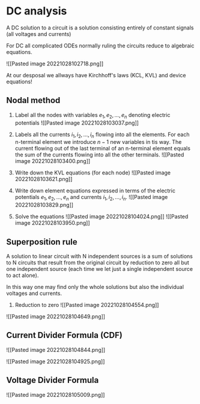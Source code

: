 # DC analysis
A DC solution to a circuit is a solution consisting entirely of constant signals (all voltages and currents)

For DC all complicated ODEs normally ruling the circuits reduce to algebraic equations.

![[Pasted image 20221028102718.png]]

At our desposal we allways have Kirchhoff's laws (KCL, KVL) and device equations!

## Nodal method
1. Label all the nodes with variables $e_1,e_2,...,e_n$ denoting electric potentials
![[Pasted image 20221028103037.png]]
2. Labels all the currents $i_1,i_2,...,i_n$ flowing into all the elements. For each n-terminal element we introduce $n-1$ new variables in tis way.
The current flowing out of the last terminal of an n-terminal element equals the sum of the currents flowing into all the other terminals.
![[Pasted image 20221028103400.png]]
3. Write down the KVL equations (for each node)
![[Pasted image 20221028103621.png]]

4. Write down element equations expressed in terms of the electric potentials $e_1,e_2,...,e_n$ and currents $i_1,i_2,...,i_n$.
![[Pasted image 20221028103829.png]]

5. Solve the equations
![[Pasted image 20221028104024.png]]
![[Pasted image 20221028103950.png]]

## Superposition rule
A solution to linear circuit with N independent sources is a sum of solutions to N circuits that result from the original circuit by reduction to zero all but one independent source (each time we let just a single independent source to act alone).

In this way one may find only the whole solutions but also the individual voltages and currents.

1. Reduction to zero
![[Pasted image 20221028104554.png]]

![[Pasted image 20221028104649.png]]

## Current Divider Formula (CDF)
![[Pasted image 20221028104844.png]]

![[Pasted image 20221028104925.png]]

## Voltage Divider Formula
![[Pasted image 20221028105009.png]]